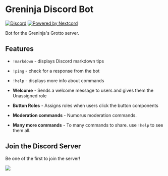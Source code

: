 # Greninja Discord Bot

[![Discord](https://img.shields.io/discord/829558837609889804?color=7289DA&logo=discord&logoColor=white)](https://discord.gg/dm7gSAT68d "Greninja's Grotto Server")
[![Powered by Nextcord](https://custom-icon-badges.herokuapp.com/badge/-Powered%20by%20Nextcord-0d1620?logo=nextcord)](https://github.com/nextcord/nextcord "Powered by Nextcord Python API Wrapper")

Bot for the Greninja's Grotto server.

## Features

* `!markdown` - displays Discord markdown tips

* `!ping` - check for a response from the bot

* `!help` - displays more info about commands

* **Welcome** - Sends a welcome message to users and gives them the Unassigned role

* **Button Roles** - Assigns roles when users click the button components

* **Moderation commands** - Numorus moderation commands.

* **Many more commands** - To many commands to share. use `!help` to see them all.

## Join the Discord Server

Be one of the first to join the server!

[<img src="https://canary.discordapp.com/api/guilds/829558837609889804/widget.png?style=banner2">](https://discord.gg/dm7gSAT68d)
